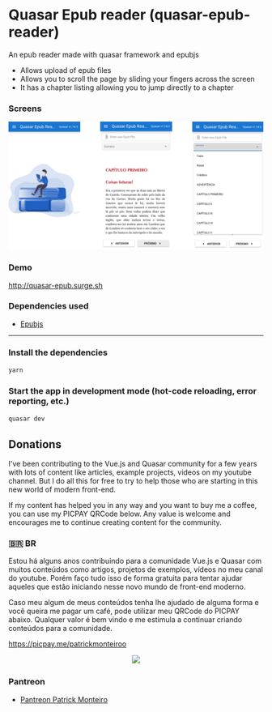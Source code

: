 # Quasar Epub reader (quasar-epub-reader)

An epub reader made with quasar framework and epubjs

- Allows upload of epub files
- Allows you to scroll the page by sliding your fingers across the screen
- It has a chapter listing allowing you to jump directly to a chapter

### Screens

[![N|Solid](https://github.com/patrickmonteiro/quasar-epub-reader/blob/master/docs/prints.png?raw=true)](http:/quasar-epub.surge.sh)

### Demo 

http://quasar-epub.surge.sh

### Dependencies used

- [Epubjs](https://github.com/futurepress/epub.js/)

----
### Install the dependencies
```bash
yarn
```

### Start the app in development mode (hot-code reloading, error reporting, etc.)
```bash
quasar dev
```


## Donations

I've been contributing to the Vue.js and Quasar community for a few years with lots of content like articles, example projects, videos on my youtube channel. But I do all this for free to try to help those who are starting in this new world of modern front-end.

If my content has helped you in any way and you want to buy me a coffee, you can use my PICPAY QRCode below. Any value is welcome and encourages me to continue creating content for the community.


### 🇧🇷 **BR**

 Estou há alguns anos contribuindo para a comunidade Vue.js e Quasar com muitos conteúdos como artigos, projetos de exemplos, vídeos no meu canal do youtube. Porém faço tudo isso de forma gratuita para tentar ajudar aqueles que estão iniciando nesse novo mundo de front-end moderno.

Caso meu algum de meus conteúdos tenha lhe ajudado de alguma forma e você queira me pagar um café, pode utilizar meu QRCode do PICPAY abaixo. Qualquer valor é bem vindo e me estimula a continuar criando conteúdos para a comunidade.

 https://picpay.me/patrickmonteiroo

<div style="text-align: center;">
 <img src="https://github.com/patrickmonteiro/patrickmonteiro/blob/main/assets/picpay.jpg?raw=true" width="300px">
</div>

### Pantreon

- [Pantreon Patrick Monteiro](https://www.patreon.com/patrickmonteiroo)

